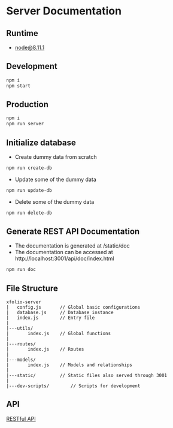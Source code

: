 # Server Documentation

## Runtime
* node@8.11.1

## Development 
```bash
npm i
npm start
```

## Production
```bash
npm i
npm run server 
```

## Initialize database
* Create dummy data from scratch
```bash
npm run create-db 
```
* Update some of the dummy data
```bash
npm run update-db 
```
* Delete some of the dummy data
```bash
npm run delete-db 
```

## Generate REST API Documentation
* The documentation is generated at /static/doc
* The documentation can be accessed at http://localhost:3001/api/doc/index.html
```bash
npm run doc
```

## File Structure
```
xfolio-server
|   config.js       // Global basic configurations
|   database.js     // Database instance
|   index.js        // Entry file
|
|---utils/
|       index.js    // Global functions
|
|---routes/
|       index.js    // Routes
|
|---models/
|       index.js    // Models and relationships
|
|---static/         // Static files also served through 3001
|
|---dev-scripts/        // Scripts for development       
```

## API
[RESTful API](http://39.104.108.82:3001/doc/index.html)
